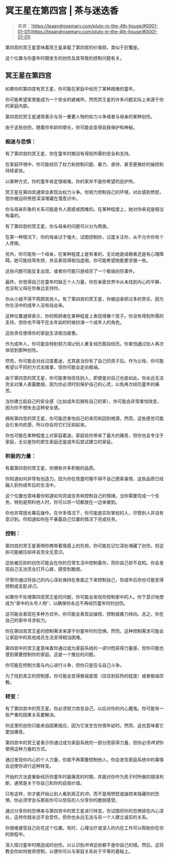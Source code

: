 <!--yml

类别：未分类

日期：2024-06-12 18:22:44

-->

# 冥王星在第四宫 | 茶与迷迭香

> 来源：[https://teaandrosemary.com/pluto-in-the-4th-house/#0001-01-01](https://teaandrosemary.com/pluto-in-the-4th-house/#0001-01-01)

第四宫的冥王星意味着冥王星承载了第四宫的价值观，类似于巨蟹座。

这个位置与你童年时期发生的创伤及其导致的控制问题有关。

## 冥王星在第四宫

如果你的第四宫有冥王星，你可能在家庭中经历了某种困难的童年。

你可能希望家里能成为一个安全的避难所，然而冥王星的许多问题实际上来源于你的家庭内部。

第四宫的冥王星通常表示与另一重要人物的权力斗争或者与母亲的某种创伤。

由于这些创伤，随着你年龄的增长，你可能会变得自我保护和神秘。

### 痴迷与恐惧：

有了第四宫的冥王星，你在童年时期没有得到所需的安全和支持。

在家庭环境中，你可能经历了权力和控制问题、暴力、虐待，甚至更微妙的操控和持续紧张。

以某种方式，你的童年肯定很艰难。你的家并不是你希望的庇护所。

冥王星在第四宫通常会表现出权力斗争。你努力控制自己的环境，对此感到愤怒，但你被迫将愤怒深深埋藏在潜意识中。

你与母亲形象的关系可能是令人困惑或困难的。在某种程度上，她对你来说是相当有毒的。

有了第四宫的冥王星，你与母亲的问题可以分为两类。

在第一种情况下，你的母亲过于强大，试图控制你，过度关注你，从不允许你有个人界限。

另外，你可能有一个母亲，在某种程度上是有害的，无论她是成瘾者还是有心理障碍。她可能经常失控，并且表现得相当虚弱。你可能希望她能更坚强一些。

这些问题可能反复出现，或者你可能只是经历了一个极端创伤事件。

最终，你觉得自己在童年时缺乏个人力量。你在亲密世界中从未找到内心的平静，也没有父母在你身边支持你。

你从小就不得不照顾其他人。有了第四宫的冥王星，你被迫承担过多的责任，因为你生活中的成年人没有站出来。

这种位置通常表示，你的照顾者在某种程度上表现得像个孩子。你没有得到所需的支持，但你也不得不在太年幼的时候扮演一个成年人的角色。

这些责任使得你的家庭生活相当疲惫。

作为成年人，你可能会特别努力*阻止*别人重复经历那段经历。你害怕通过别人再次体验到那种创伤。

然而，你可能会对此过度着迷，尤其是当你有了自己的孩子后。作为父母，你可能希望以不同的方式去做事，但你可能会走向极端。

由于第四宫的冥王星，你可能害怕信任别人，即使是对自己也是如此。你永远无法完全对某人表露脆弱，因为你必须时刻保护自己的心灵，以免再次经历童年的痛苦。

当你建立起自己的安全感（比如成年后拥有自己的家），你可能会非常害怕改变，因为你不想失去这种安全感。

拥有第四宫的冥王星，你可能还害怕自己的来历和回到根源。然而，这些感觉可能会引发内疚感，所以你会将它们压抑起来。

你也可能在某种程度上对家庭着迷。家庭给你带来了最大的痛苦，但你也会专注于家庭，无论是你的原生家庭还是成年后尝试建立的家庭。

### 积极的力量：

有着第四宫的冥王星，你拥有许多积极的品质。

你知道如何非常有创造力。因为你在孩童时期不得不自己摸索事情，这些品质已经融入到你成年后的生活中。

这个位置也意味着你知道如何完成任务和控制自己的情绪。当你需要完成一个任务，特别是照料他人时，你可以将一切都放在一边来做到。

你也非常擅长幕后操作。在许多情况下，你可能是实际掌权的人，尽管别人并没有意识到。你知道如何在不暴露自己位置的情况下完成任务。

### 控制：

第四宫的冥王星表明你携带着情感上的负担。你可能在记忆深处埋藏了创伤，但这些可能被压抑并且完全无意识。

这些被压抑的创伤可能会在你的日常生活中控制着你，而你自己却不自知。你会发现自己无法完全打开心扉，感受到脆弱。

尽管你通过将自己的内心深处保持在表面之下来控制自己，但成年后你也可能变得控制或支配*自己*。

如果你不处理第四宫冥王星的问题，你可能会发现你控制家中的人。你下意识地想成为“家中的头号人物”，以确保你永远不再经历童年时的创伤。

这可能会表现在多种方式中。你可能会表现出操控、控制或暴力倾向。总之，你在自己的家中寻求权力。

你在第四宫冥王星的控制需求来源于你童年时的恐惧。然而，这种控制需求可能会让家庭中的其他成员生活变得相当困难。

第四宫中的冥王星意味着你通过成为家庭系统的*一部分*而获得力量感，但你可能也感到需要控制你的家庭。这是一个推拉的问题。

你可能在控制方面与内心进行斗争，但你只是在与自己斗争。

为了找到真正的控制感，你可能会变得极端爱国（往往到狂热的程度）或者极端宗教。

### 转变：

有了第四宫中的冥王星，你必须努力改变自己，以应对你的内心魔鬼。你可能有一些严重的因果关系要解决。

你这里的创伤只能来自因果报应，因为它发生在你很年幼时。然而，这也意味着它更加痛苦。

第四宫中的冥王星表示你通过成为家庭系统的一部分而获得力量，但你必须*转变*你使用这种力量的方式。

通过发现你内心的个人力量，你就不再需要控制他人。你会发现家庭系统中的事情会迫使你进行这种转变。

开始的方法是重新经历你童年时最痛苦的时期，并面对你作为孩子时所做的错误判断，通常是关于你自己和你的自我价值。

只有这样，你才能开始让别人看到真正的*你*。而不是用愤怒或操控来隐藏你的恐惧，你必须学会与那些你可以信任的人分享你的脆弱感受。

通过分享你的恐惧来与第四宫中的冥王星进行转变。你试图将你的恐惧锁在内心深处，这样你就永远不会受伤，但你也永远无法与另一个人建立诚实的关系。

你很难接受自己处在这个位置。有时，心理治疗或深入的内在工作可以帮助你在你的旅程中。

深入探讨童年时期造成的创伤，以认识到*所有*这些都不是你自己的错。然后，这将教会你如何放弃控制，以便你可以与家庭关系处于平等的基础上。
